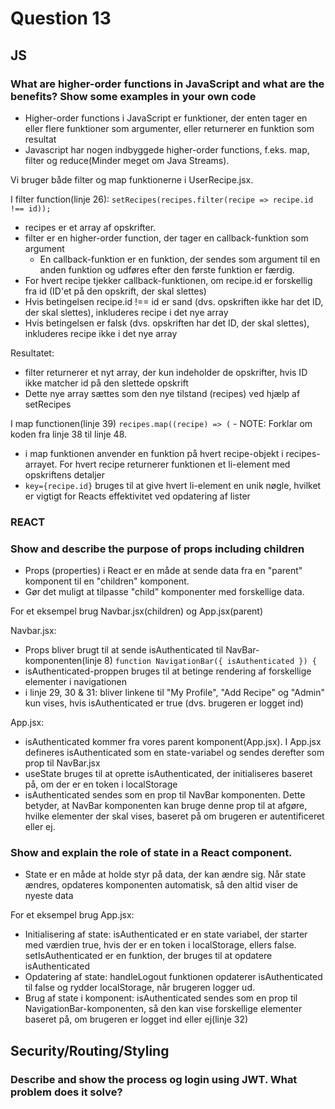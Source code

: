 # Question 13

## JS

### What are higher-order functions in JavaScript and what are the benefits? Show some examples in your own code

* Higher-order functions i JavaScript er funktioner, der enten tager en eller flere funktioner som argumenter, eller returnerer en funktion som resultat
* Javascript har nogen indbyggede higher-order functions, f.eks. map, filter og reduce(Minder meget om Java Streams).

Vi bruger både filter og map funktionerne i UserRecipe.jsx.

I filter function(linje 26): `setRecipes(recipes.filter(recipe => recipe.id !== id));`
* recipes er et array af opskrifter.
* filter er en higher-order function, der tager en callback-funktion som argument
    * En callback-funktion er en funktion, der sendes som argument til en anden funktion og udføres efter den første funktion er færdig.
* For hvert recipe tjekker callback-funktionen, om recipe.id er forskellig fra id (ID'et på den opskrift, der skal slettes)
* Hvis betingelsen recipe.id !== id er sand (dvs. opskriften ikke har det ID, der skal slettes), inkluderes recipe i det nye array
* Hvis betingelsen er falsk (dvs. opskriften har det ID, der skal slettes), inkluderes recipe ikke i det nye array

Resultatet: 
* filter returnerer et nyt array, der kun indeholder de opskrifter, hvis ID ikke matcher id på den slettede opskrift
* Dette nye array sættes som den nye tilstand (recipes) ved hjælp af setRecipes

I map functionen(linje 39) `recipes.map((recipe) => (` - NOTE: Forklar om koden fra linje 38 til linje 48.
*  i map funktionen anvender en funktion på hvert recipe-objekt i recipes-arrayet. For hvert recipe returnerer funktionen et li-element med opskriftens detaljer
*  `key={recipe.id}` bruges til at give hvert li-element en unik nøgle, hvilket er vigtigt for Reacts effektivitet ved opdatering af lister

### REACT

### Show and describe the purpose of props including children
* Props (properties) i React er en måde at sende data fra en "parent" komponent til en "children" komponent.
* Gør det muligt at tilpasse "child" komponenter med forskellige data.

For et eksempel brug Navbar.jsx(children) og App.jsx(parent)

Navbar.jsx:
* Props bliver brugt til at sende isAuthenticated til NavBar-komponenten(linje 8) `function NavigationBar({ isAuthenticated }) {`
* isAuthenticated-proppen bruges til at betinge rendering af forskellige elementer i navigationen
* i linje 29, 30 & 31: bliver linkene til "My Profile", "Add Recipe" og "Admin" kun vises, hvis isAuthenticated er true (dvs. brugeren er logget ind)

App.jsx:
* isAuthenticated kommer fra vores parent komponent(App.jsx). I App.jsx defineres isAuthenticated som en state-variabel og sendes derefter som prop til NavBar.jsx
* useState bruges til at oprette isAuthenticated, der initialiseres baseret på, om der er en token i localStorage
* isAuthenticated sendes som en prop til NavBar komponenten. Dette betyder, at NavBar komponenten kan bruge denne prop til at afgøre, hvilke elementer der skal vises, baseret på om brugeren er autentificeret eller ej.


### Show and explain the role of state in a React component.
* State er en måde at holde styr på data, der kan ændre sig. Når state ændres, opdateres komponenten automatisk, så den altid viser de nyeste data

For et eksempel brug App.jsx:
* Initialisering af state: isAuthenticated er en state variabel, der starter med værdien true, hvis der er en token i localStorage, ellers false. setIsAuthenticated er en funktion, der bruges til at opdatere isAuthenticated
* Opdatering af state: handleLogout funktionen opdaterer isAuthenticated til false og rydder localStorage, når brugeren logger ud.
* Brug af state i komponent: isAuthenticated sendes som en prop til NavigationBar-komponenten, så den kan vise forskellige elementer baseret på, om brugeren er logget ind eller ej(linje 32)

## Security/Routing/Styling

### Describe and show the process og login using JWT. What problem does it solve?
